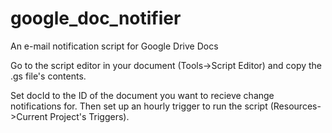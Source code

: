 google_doc_notifier
===================

An e-mail notification script for Google Drive Docs

Go to the script editor in your document (Tools->Script Editor) and copy
the .gs file's contents.

Set docId to the ID of the document you want to recieve change notifications
for. Then set up an hourly trigger to run the script
(Resources->Current Project's Triggers).
